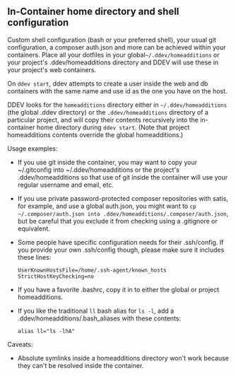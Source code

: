 ## In-Container home directory and shell configuration

Custom shell configuration (bash or your preferred shell), your usual git configuration, a composer auth.json and more can be achieved within your containers.  Place all your dotfiles in your global`~/.ddev/homeadditions` or your project's .ddev/homeadditions directory and DDEV will use these in your project's web containers.

On `ddev start`, ddev attempts to create a user inside the web and db containers with the same name and use id as the one you have on the host.

DDEV looks for the `homeadditions` directory either in `~/.ddev/homeadditions` (the global .ddev directory) or the `.ddev/homeadditions` directory of a particular project, and will copy their contents recursively into the in-container home directory during `ddev start`. (Note that project homeadditions contents override the global homeadditions.)

Usage examples:

* If you use git inside the container, you may want to copy your ~/.gitconfig into ~/.ddev/homeadditions or the project's .ddev/homeadditions so that use of git inside the container will use your regular username and email, etc.
* If you use private password-protected composer repositories with satis, for example, and use a global auth.json, you might want to `cp ~/.composer/auth.json into .ddev/homeadditions/.composer/auth.json`, but be careful that you exclude it from checking using a .gitignore or equivalent.
* Some people have specific configuration needs for their .ssh/config. If you provide your own .ssh/config though, please make sure it includes these lines:

    ```
    UserKnownHostsFile=/home/.ssh-agent/known_hosts
    StrictHostKeyChecking=no
    ```

* If you have a favorite .bashrc, copy it in to either the global or project homeadditions.

* If you like the traditional `ll` bash alias for `ls -l`, add a .ddev/homeadditions/.bash_aliases with these contents:

    ```
    alias ll="ls -lhA"
    ```

Caveats:

* Absolute symlinks inside a homeadditions directory won't work because they can't be resolved inside the container.
